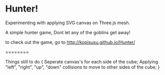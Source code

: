 Hunter!
========
Experimenting with applying SVG canvas on Three.js mesh. 

A simple hunter game, Dont let any of the goblins get away!

to check out the game, go to http://kopisusu.github.io/Hunter/

========

Things still to do {
  Seperate canvas's for each side of the cube;
  Applying "left", "right", "up", "down" collisions to move to other sides of the cube;
  }
